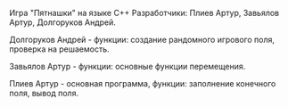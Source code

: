 Игра "Пятнашки" на языке C++
Разработчики: Плиев Артур, Завьялов Артур, Долгоруков Андрей.

Долгоруков Андрей - функции: создание рандомного игрового поля,
проверка на решаемость.

Завьялов Артур - функции: основные функции перемещения.

Плиев Артур - основная программа, функции: заполнение конечного поля,
вывод поля.

